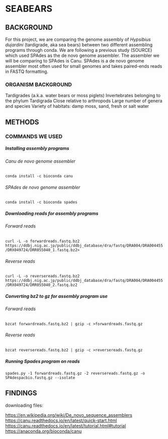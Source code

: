 # SEABEARS


## BACKGROUND
For this project, we are comparing the genome assembly of _Hypsibius dujardini_ (tardigrade, aka sea bears) between two different assembling programs through conda. We are following a previous study (SOURCE) which used SPAdes as the de novo genome assembler. The assembler we will be comparing to SPAdes is Canu. SPAdes is a de novo genome assembler most often used for small genomes and takes paired-ends reads in FASTQ formatting.

### ORGANISM BACKGROUND
Tardigrades (a.k.a. water bears or moss piglets)
Invertebrates belonging to the phylum Tardigrada
Close relative to arthropods
Large number of genera and species
Variety of habitats: damp moss, sand, fresh or salt water

## METHODS

### COMMANDS WE USED 

##### Installing assembly programs
###### Canu de novo genome assembler
`conda install -c bioconda canu`
###### SPAdes de novo genome assembler
`conda install -c bioconda spades`

##### Downloading reads for assembly programs
###### Forward reads
`curl -L -o forwardreads.fastq.bz2 https://ddbj.nig.ac.jp/public/ddbj_database/dra/fastq/DRA004/DRA004455/DRX049724/DRR055040_1.fastq.bz2>`
###### Reverse reads
`curl -L -o reversereads.fastq.bz2 https://ddbj.nig.ac.jp/public/ddbj_database/dra/fastq/DRA004/DRA004455/DRX049724/DRR055040_2.fastq.bz2`

##### Converting bz2 to gz for assembly program use
###### Forward reads
`bzcat forwardreads.fastq.bz2 | gzip -c >forwardreads.fastq.gz`
###### Reverse reads
`bzcat reversereads.fastq.bz2 | gzip -c >reversereads.fastq.gz`

##### Running Spades program on reads
`spades.py -1 forwardreads.fastq.gz -2 reversereads.fastq.gz -o SPAdespacbio.fastq.gz --isolate`

## FINDINGS


downloading files: 


https://en.wikipedia.org/wiki/De_novo_sequence_assemblers
https://canu.readthedocs.io/en/latest/quick-start.html
https://canu.readthedocs.io/en/latest/tutorial.html#tutorial
https://anaconda.org/bioconda/canu
